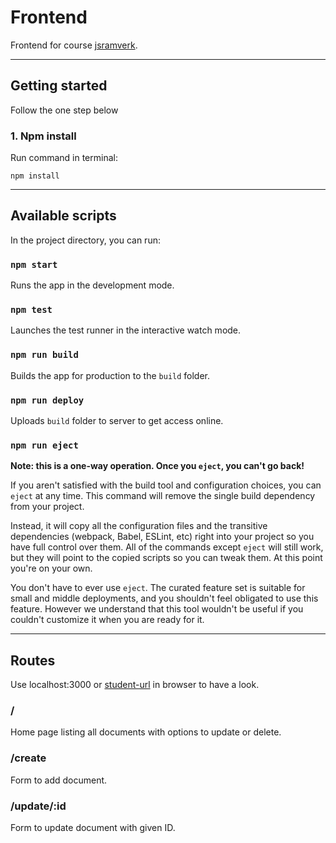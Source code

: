 # Frontend

Frontend for course [jsramverk](https://jsramverk.se/).

-----------------------------

## Getting started
Follow the one step below

### 1. Npm install
Run command in terminal:

```
npm install
```

-----------------------------

## Available scripts
In the project directory, you can run:

### `npm start`
Runs the app in the development mode.

### `npm test`
Launches the test runner in the interactive watch mode.

### `npm run build`
Builds the app for production to the `build` folder.

### `npm run deploy`
Uploads `build` folder to server to get access online.

### `npm run eject`
**Note: this is a one-way operation. Once you `eject`, you can't go back!**

If you aren't satisfied with the build tool and configuration choices, you can `eject` at any time. This command will remove the single build dependency from your project.

Instead, it will copy all the configuration files and the transitive dependencies (webpack, Babel, ESLint, etc) right into your project so you have full control over them. All of the commands except `eject` will still work, but they will point to the copied scripts so you can tweak them. At this point you're on your own.

You don't have to ever use `eject`. The curated feature set is suitable for small and middle deployments, and you shouldn't feel obligated to use this feature. However we understand that this tool wouldn't be useful if you couldn't customize it when you are ready for it.

-----------------------------

## Routes
Use localhost:3000 or [student-url](https://www.student.bth.se/~chsc22/editor/) in browser to have a look.

### /
Home page listing all documents with options to update or delete.

### /create
Form to add document.

### /update/:id
Form to update document with given ID.
